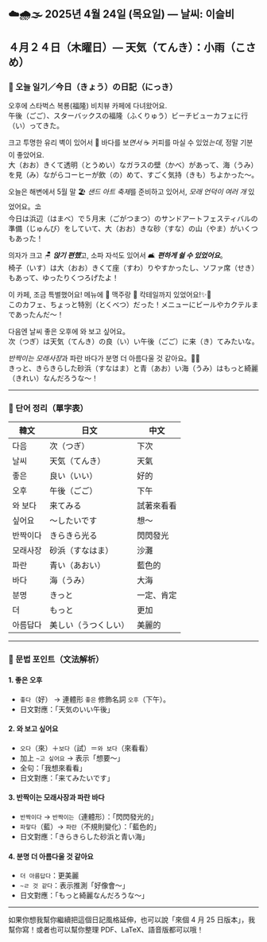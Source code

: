 ## ☁️🌧️🌫️ 2025년 4월 24일 (목요일) — 날씨: 이슬비  
## ４月２４日（木曜日）— 天気（てんき）：小雨（こさめ）

### 📖 오늘 일기／今日（きょう）の日記（にっき）

오후에 스타벅스 복룡(福隆) 비치뷰 카페에 다녀왔어요.  
午後（ごご）、スターバックスの福隆（ふくりゅう）ビーチビューカフェに行（い）ってきた。  

크고 투명한 유리 벽이 있어서 🌊 바다를 보*면서* ☕️ 커피를 마실 수 있었*는데*, 정말 기분이 좋았어요.  
大（おお）きくて透明（とうめい）なガラスの壁（かべ）があって、海（うみ）を見（み）ながらコーヒーが飲（の）めて、すごく気持（きも）ちよかった〜。

오늘은 해변에서 5월 말 🏖️ *샌드 아트 축제*를 준비하고 있어서, *모래 언덕이 여러 개* 있었어요。⛱️  
今日は浜辺（はまべ）で５月末（ごがつまつ）のサンドアートフェスティバルの準備（じゅんび）をしていて、大（おお）きな砂（すな）の山（やま）がいくつもあった！

의자가 크고 🪑 ***앉기 편했***고, 소파 자석도 있어서 🛋️ ***편하게 쉴 수 있었어요***。  
椅子（いす）は大（おお）きくて座（すわ）りやすかったし、ソファ席（せき）もあって、ゆったりくつろげたよ！

이 카페, 조금 특별했어요! 메뉴에 🍺 맥주랑 🍹 칵테일까지 있었어요!✨🎉  
このカフェ、ちょっと特別（とくべつ）だった！メニューにビールやカクテルまであったんだ〜！

다음엔 날씨 좋은 오후에 와 보고 싶어요。  
次（つぎ）は天気（てんき）の良（い）い午後（ごご）に来（き）てみたいな。

*반짝이는 모래사장*과 파란 바다가 분명 더 아름다울 것 같아요。🌊✨  
きっと、きらきらした砂浜（すなはま）と青（あお）い海（うみ）はもっと綺麗（きれい）なんだろうな〜！

---

### 📘 단어 정리（單字表）

| 韓文            | 日文               | 中文                 |
|------------------|--------------------|----------------------|
| 다음             | 次（つぎ）         | 下次                 |
| 날씨             | 天気（てんき）     | 天氣                 |
| 좋은             | 良い（いい）       | 好的                 |
| 오후             | 午後（ごご）       | 下午                 |
| 와 보다          | 来てみる           | 試著來看看           |
| 싶어요           | ～したいです       | 想～                 |
| 반짝이다         | きらきら光る        | 閃閃發光             |
| 모래사장         | 砂浜（すなはま）   | 沙灘                 |
| 파란             | 青い（あおい）     | 藍色的               |
| 바다             | 海（うみ）         | 大海                 |
| 분명             | きっと              | 一定、肯定           |
| 더               | もっと              | 更加                 |
| 아름답다         | 美しい（うつくしい）| 美麗的               |

---

### 🧩 문법 포인트（文法解析）

#### 1. 좋은 오후  
- `좋다`（好） → 連體形 `좋은` 修飾名詞 `오후`（下午）。  
- 日文對應：「天気のいい午後」

#### 2. 와 보고 싶어요  
- `오다`（來）＋`보다`（試）＝`와 보다`（來看看）  
- 加上 `~고 싶어요` → 表示「想要～」  
- 全句：「我想來看看」  
- 日文對應：「来てみたいです」

#### 3. 반짝이는 모래사장과 파란 바다  
- `반짝이다` → `반짝이는`（連體形）：「閃閃發光的」  
- `파랗다`（藍）→ `파란`（不規則變化）：「藍色的」  
- 日文對應：「きらきらした砂浜と青い海」

#### 4. 분명 더 아름다울 것 같아요  
- `더 아름답다`：更美麗  
- `~ㄹ 것 같다`：表示推測「好像會～」  
- 日文對應：「もっと綺麗なんだろうな〜」

---

如果你想我幫你繼續把這個日記風格延伸，也可以說「來個 4 月 25 日版本」，我幫你寫！或者也可以幫你整理 PDF、LaTeX、語音版都可以哦！
